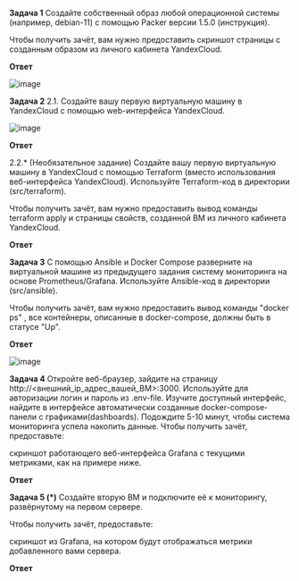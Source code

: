 **Задача 1**
Создайте собственный образ любой операционной системы (например, debian-11) с помощью Packer версии 1.5.0 (инструкция).

Чтобы получить зачёт, вам нужно предоставить скриншот страницы с созданным образом из личного кабинета YandexCloud.

**Ответ**

![image](https://github.com/pnagibin/devops-netology/assets/57600427/b0382c1f-14df-4229-aff5-ac842e21221e)


**Задача 2**
2.1. Создайте вашу первую виртуальную машину в YandexCloud с помощью web-интерфейса YandexCloud.

![image](https://github.com/pnagibin/devops-netology/assets/57600427/dfa9d361-f326-49e6-bf5a-af5113208339)


**Ответ**

2.2.* (Необязательное задание)
Создайте вашу первую виртуальную машину в YandexCloud с помощью Terraform (вместо использования веб-интерфейса YandexCloud). Используйте Terraform-код в директории (src/terraform).

Чтобы получить зачёт, вам нужно предоставить вывод команды terraform apply и страницы свойств, созданной ВМ из личного кабинета YandexCloud.

**Ответ**

**Задача 3**
С помощью Ansible и Docker Compose разверните на виртуальной машине из предыдущего задания систему мониторинга на основе Prometheus/Grafana. Используйте Ansible-код в директории (src/ansible).

Чтобы получить зачёт, вам нужно предоставить вывод команды "docker ps" , все контейнеры, описанные в docker-compose, должны быть в статусе "Up".

**Ответ**

![image](https://github.com/pnagibin/devops-netology/assets/57600427/aa3ff6af-ba24-4a10-b1fb-cc011e63b6c4)

**Задача 4**
Откройте веб-браузер, зайдите на страницу http://<внешний_ip_адрес_вашей_ВМ>:3000.
Используйте для авторизации логин и пароль из .env-file.
Изучите доступный интерфейс, найдите в интерфейсе автоматически созданные docker-compose-панели с графиками(dashboards).
Подождите 5-10 минут, чтобы система мониторинга успела накопить данные.
Чтобы получить зачёт, предоставьте:

скриншот работающего веб-интерфейса Grafana с текущими метриками, как на примере ниже.

**Ответ**


**Задача 5 (*)**
Создайте вторую ВМ и подключите её к мониторингу, развёрнутому на первом сервере.

Чтобы получить зачёт, предоставьте:

скриншот из Grafana, на котором будут отображаться метрики добавленного вами сервера.

**Ответ**
